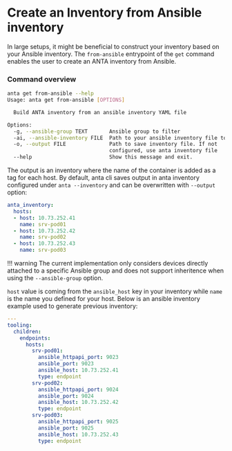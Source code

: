 <!--
  ~ Copyright (c) 2023 Arista Networks, Inc.
  ~ Use of this source code is governed by the Apache License 2.0
  ~ that can be found in the LICENSE file.
  -->

# Create an Inventory from Ansible inventory

In large setups, it might be beneficial to construct your inventory based on your Ansible inventory. The `from-ansible` entrypoint of the `get` command enables the user to create an ANTA inventory from Ansible.

### Command overview

```bash
anta get from-ansible --help
Usage: anta get from-ansible [OPTIONS]

  Build ANTA inventory from an ansible inventory YAML file

Options:
  -g, --ansible-group TEXT       Ansible group to filter
  -ai, --ansible-inventory FILE  Path to your ansible inventory file to read
  -o, --output FILE              Path to save inventory file. If not
                                 configured, use anta inventory file
  --help                         Show this message and exit.
```

The output is an inventory where the name of the container is added as a tag for each host. By default, anta cli saves output in anta inventory configured under `anta --inventory` and can be overwritten with `--output` option:

```yaml
anta_inventory:
  hosts:
  - host: 10.73.252.41
    name: srv-pod01
  - host: 10.73.252.42
    name: srv-pod02
  - host: 10.73.252.43
    name: srv-pod03
```

!!! warning
    The current implementation only considers devices directly attached to a specific Ansible group and does not support inheritence when using the `--ansible-group` option.

`host` value is coming from the `ansible_host` key in your inventory while `name` is the name you defined for your host. Below is an ansible inventory example used to generate previous inventory:

```yaml
---
tooling:
  children:
    endpoints:
      hosts:
        srv-pod01:
          ansible_httpapi_port: 9023
          ansible_port: 9023
          ansible_host: 10.73.252.41
          type: endpoint
        srv-pod02:
          ansible_httpapi_port: 9024
          ansible_port: 9024
          ansible_host: 10.73.252.42
          type: endpoint
        srv-pod03:
          ansible_httpapi_port: 9025
          ansible_port: 9025
          ansible_host: 10.73.252.43
          type: endpoint
```
